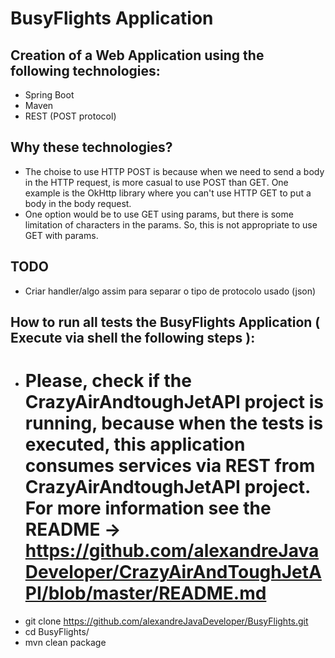 # BusyFlights Application

## Creation of a Web Application using the following technologies:
- Spring Boot
- Maven
- REST (POST protocol)

## Why these technologies?
- The choise to use HTTP POST is because when we need to send a body in the HTTP request, is more casual to use POST than GET. One example is the OkHttp library where you can't use HTTP GET to put a body in the body request.
- One option would be to use GET using params, but there is some limitation of characters in the params. So, this is not appropriate to use GET with params.

## TODO 
- Criar handler/algo assim para separar o tipo de protocolo usado (json)

## How to run all tests the BusyFlights Application ( Execute via shell the following steps ):
- # Please, check if the CrazyAirAndtoughJetAPI project is running, because when the tests is executed, this application consumes services via REST from CrazyAirAndtoughJetAPI project. For more information see the README -> https://github.com/alexandreJavaDeveloper/CrazyAirAndToughJetAPI/blob/master/README.md
- git clone https://github.com/alexandreJavaDeveloper/BusyFlights.git
- cd BusyFlights/
- mvn clean package